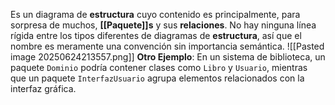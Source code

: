 Es un diagrama de **estructura** cuyo contenido es principalmente, para sorpresa de muchos, **[[Paquete]]s** y sus **relaciones**. 
No hay ninguna línea rígida entre los tipos diferentes de diagramas de **estructura**, así que el nombre es meramente una convención sin importancia semántica.
![[Pasted image 20250624213557.png]]
**Otro Ejemplo**: En un sistema de biblioteca, un paquete `Dominio` podría contener clases como `Libro` y `Usuario`, mientras que un paquete `InterfazUsuario` agrupa elementos relacionados con la interfaz gráfica.
